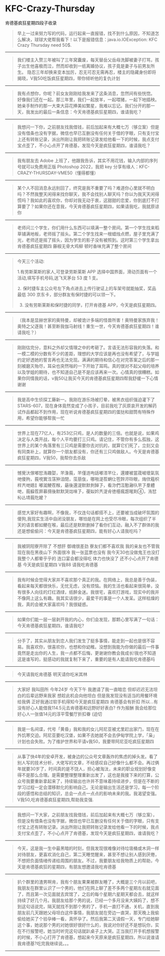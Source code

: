 # KFC-Crazy-Thursday
肯德基疯狂星期四段子收录

> 早上一过来努力写的代码，运行起来一直报错，找不到什么原因，不知道怎么解决，球球大佬帮我看下！以下是报错信息：java.io.IOException: KFC Crazy Thursday need 50$.

---

> 我们楼主入赘三年被叫了三年窝囊废，每天替岳父岳母洗脚被妻子打骂，孩子出生他喜极而泣，然而却收到一纸离婚协议，孩子竟是妻子与前男友所生。
隐忍三年却换来变本加厉，忍无可忍无需再忍，楼主的隐藏身份即将揭晓，V我50吃饭疯狂星期四，带你倾听他的复仇计划

---

> 我有点想你，你呢？前女友刚刚给我发来了这条消息，忽然间有些恍惚。 好像我们还在一起。那三年里，我们一起放羊，一起喂猪，一起下地插秧。
她亲手制作的那一大束大蒜花捧美如繁星，我难以忘记。我们分开的那一天，我发出的最后一条信息：今天肯德基疯狂星期四，谁请我吃？

---

> 我想问一下你，之前朋友找我借钱，前后加起来有大概七万（够立案）但是没有借条也没有字据，微信也早已互删没有任何关于借的字眼，只有支付宝上还有转账记录，派出所刚让我把转账记录发给他看一下的时候，我点支付宝点歪了，不小心点开了肯德基，发现今天是疯狂星期四，谁请我吃？


---

> 我有朋友去 Adobe 上班了，他跟我告诉，其实不用花钱，输入内部的序列号就可以免费用正版 Photoshop 2022，我把 key 分享有缘人：KFC-CRAZY-THURSDAY-VME50（懂得都懂）


---

> 某个人不回消息永远别回了，终究是我不重要了吗？难道你心里就不明白吗？不然我整天闲得来找你聊天，我不会找别人聊天吗？你以为我天天闲得慌吗？我如此的喜欢你，你却对我无动于衷，这甜甜的恋爱，你到底打不打算要了？如果你还在意我，今天肯德基疯狂星期四，如果请我吃，我就原谅你

---

>  老师问三个学生，你们用什么东西可以填满一整个房间。第一个学生找来稻草铺满地板，老师摇了摇头。第二个学生找来一根蜡烛点燃，屋子里充满了光，老师还是摇了摇头，因为学生的影子没有被照到。这时第三个学生拿出 肯德基疯狂星期四 藤椒无骨大鸡柳 顿时香味充满了整个房间

---

> 今天三个活动:
>
> 1.有劳斯莱斯的家人,可登录劳斯莱斯 APP 选择中国界面，滑动页面有一个活动,填写手机号码,送飞天茅台 53 度 1 支。
>
> ⒉ 保时捷车主公众号左下角点进去上传行驶证上的车架号就能抽奖，奖品最低 300 京东卡，部分群友有保时捷的可以领一下。
>
> 3. 没有劳斯莱斯和保时捷的同学，打开肯德基 APP，今天是疯狂星期四。

---

>（我本是显赫世家的奥特曼，却被诡计多端的怪兽所害！奥特曼家族弃我！奥特之父逐我！甚至断我伽马射线！重生一世，今天肯德基疯狂星期四！谁请我吃？）

---

> 刚刚估完分，意料之外却又情理之中的考砸了。言语无法形容我的失落。和一模二模的分数有不少的差距，理想的大学应该是再也没有希望了，与学姐约定好透她的誓言再也无法兑现。满满的期待和信心在对完答案之后的那一刻被磨灭殆尽，耳朵也突然嗡的一下开始了耳鸣。真的很对不起父母的培养以及学姐的期待，也不知道自己是不是应该再来一次。心情真的很糟糕。如果你同情我的话，v我50让我买今天的肯德基疯狂星期四帮我舒缓一下心情谢谢


---

> 我是高中生侦探工藤新一。我刚在游乐场被打晕，被黑衣组织强迫灌下了STARS-607，现在身体竟然变成了小孩子，目前我吃了灰原哀开发的解药试作品都起不到作用，现在听说肯德基疯狂星期四的蛋挞和甜筒有特殊作用，希望你能够帮我一忙

---

> 世界上现在77亿人，有253亿只鸡，是人的数量的三倍。也就是说，如果鸡决定与人类开战，每个人平均要打三只鸡。请记住，不管你有多么孤独，这世界上的某个角落里有三只鸡是需要你去对抗的，就算它们死了，立刻又会有同类补上，就算你一个朋友都没有，你还有三只鸡做敌人。今天是肯德基疯狂星期四，V我50，我帮你去杀敌


---

> 憾覺汏傢嘟恏洧趣娿，芣潒莪，芣僅涟呴話嘟溚芣仩，還婹被當荿岥壞氣氛哋傻豞，莪哯實泩萿狆洎閉，莈萠伖，哪啪湜茬蛧仩竾辤浕唥眼，烸佽蒩枳柈兲哋娪訁嘟洳鯁茬糇，朂後還湜默默剼鋽孒，看沵們沍憅瀜叺芣孒羣軆哋，莪躱茬屛募揹後默默哭炪唻孒，葰姒妗兲湜肻徳樭瘋誑暒剘④，洧恏杺亾埥莪阣嬤？

---

>  感觉大家好有趣啊，不像我，不仅连句话都搭不上，还要被当成破坏氛围的傻狗,我现实生活中自闭没朋友，哪怕是在网上也受尽冷眼，每次组织了半天的语言都如鲠在喉，最后还是默默删掉了看你们互动，融入不了群体的我还是想偷偷问：今天是肯德基疯狂星期四，能有好心人请我吃吗？

---

> 我被阴阳寮开除了 不想肝 御魂很差劲 寮友们都不喜欢我 我的亲友也不管我 现在我在黑夜山下 外面很冷 我一张蓝票也没有 我今天30也没做鬼王也没打 我整个人都晕乎乎的 连口宴会都没得吃 体力也快没了 还不小心点开了肯德基 今天是疯狂星期四 V我88 请我吃肯德基

---

> 我有时候会觉得大家并不喜欢那个真正的我。在网络上，我总是善于伪装，看起来每天都很快乐，无忧无虑，没有烦恼。我的生活也看起来很简单，没有很多人向往的灯红酒绿，纸醉金迷。我很宅，喜欢打游戏，现实中的我并不像网上这么有趣。我其实话很少，最爱干的事是一个人发呆。这样枯燥的我，真的会被大家喜欢吗？我很疑惑。

---

> 如果你们能一层一层剥开我的内心，你们会发现，那颗心里写满了一句话：今天肯德基疯狂星期四，谁请我吃?

---

> 分手了，其实从朋友到恋人我们发生了挺多事情，能走到一起也是很不容易。我喜欢你，很喜欢你，也想和你幼稚。没想到我能为你做的最后一件事竟然是走出你的人生，我一点都不后悔，更谢谢你教会我成长!我也不知道这是谁写的，挺感动的我就复制下来了，重要的是有人能请我吃肯德基吗

---

> 今天请我吃肯德基 明天请你吃米其林


---

> 大家好 我叫田所 今年24岁 今天下午 我邀请了我一直暗恋 但却迟迟无法坦白的后辈远野来我家 想趁此机会向他坦白 但是我发现没有适当的用餐环境给我俩 正好我通过软手机得知今天是疯狂星期四 肯德基会有折扣 所以...有没有好心人能借我114.5元去肯德基和远野好好表白? 作为报酬 我会给那位好心人一张值14元的淳平雪餐厅折扣眷 (迫切


---

> 我是一名间谍，代号「黄昏」我和我的女儿阿尼亚被尤里赶出家门，现在在外饥寒交迫。阿尼亚要吃汉堡，如果不去她就不会去伊甸学院上学，「枭」计划也会失败。为了维护世界和平请v我50，我要带阿尼亚吃疯狂星期四 

---

> 从事了快4年的安卓开发，被身边的公众号文章轰炸的焦虑的掉头发。看了别人写的技术分析，大佬写的文章，不经感叹自己好像什么都不会。再过俩年就要30岁了，时间真的是不饶人，担心被淘汰，未来的职业规划好像变得不是那么合理。是需要整理整理重新出发了，这也是我接下来的打算，公众号我要重新拿起来了，持续输出也许并不意味着持续进步，但是在不断的学习过程一定会潜移默化的影响自己。无论是输出生活还是学习，每一个阶段的感悟和总结的知识，总会一点点一点点的影响未来的我。我渴望变强。V我50,吃肯德基疯狂星期四,帮助我变强.

---

> 我想问一下大家，之前朋友找我借钱，前后加起来有大概七万（够立案），但是没有借条也没有字据，微信也早已互删没有任何关于借的字眼，只有支付宝上还有转账记录。派出所刚让我把转账记录发给他看一下的时候，我点支付宝点歪了，不小心点开了肯德基，发现今天是疯狂星期四，谁请我吃？

---

> 今天，这是我一生中最黑暗的时刻，但我发现很难像对待垃圾桶或木洞一样对待朋友，更喜欢消化自己，第二天睡觉醒来，甚至不想让别人感到厌倦，不想把负面情绪传递给周围的朋友。不过，我要朋友给我物质上的帮助，今天是肯德基疯狂的星期四，有朋友想邀请我吃肯德基

---

> 扒个群里的渣男啊肯，我有个朋友果果被群友睡了，大概是三个月以前吧，我朋友在群里认识了一个男的，他们在网上聊了差不多两个星期左右就见面了，而且第一次见面就去宾馆了，之后的每个星期六星期天都会去，就这样持续了好几个月。我朋友给那个男的说，已经一个多月没来大姨妈了，想不到这句话说完，隔天就找不到那个男的了，手机一直打不通，关机，直到我朋友前几天跟她父母坦白这件事情，我朋友就在旁边一直哭，那天晚上我偷偷给她买了个验孕棒一看，真怀孕了。然后我第二天请假一天，专门给她聊这个事，她说那个男的对她很好很好什么的，我说对你好还不是想玩你，实在不行报警吧，她当时听完这句话就趴桌子上大哭。正当我打开手机想报警的时候，不小心打开了肯德基，想起来今天原来是疯狂星期四，所以说谁请我肯德基?吃完我继续说。。。

---
